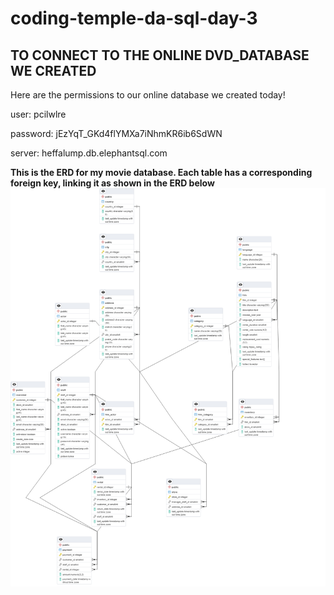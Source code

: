 # coding-temple-da-sql-day-3

## **TO CONNECT TO THE ONLINE DVD_DATABASE WE CREATED**
Here are the permissions to our online database we created today!

user: pcilwlre

password: jEzYqT_GKd4flYMXa7iNhmKR6ib6SdWN

server: 	heffalump.db.elephantsql.com

**This is the ERD for my movie database. Each table has a corresponding foreign key, linking it as shown in the ERD below**
![](https://github.com/lucchesia7/coding-temple-da-sql-day-3/raw/main/Untitled%20(1).png)
